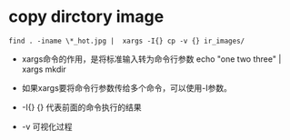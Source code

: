 # copy dirctory image 

`find . -iname \*_hot.jpg |  xargs -I{} cp -v {} ir_images/`

- xargs命令的作用，是将标准输入转为命令行参数
echo "one two three" | xargs mkdir


- 如果xargs要将命令行参数传给多个命令，可以使用-I参数。

- -I{} {} 代表前面的命令执行的结果

- -v 可视化过程